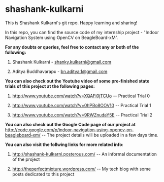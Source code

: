 shashank-kulkarni
=================

This is Shashank Kulkarni's git repo. Happy learning and sharing!

In this repo, you can find the source code of my internship project - "Indoor Navigation System using OpenCV on BeagleBoard-xM".

<strong>For any doubts or queries, feel free to contact any or both of the following:</strong>

1) Shashank Kulkarni - shanky.kulkarni@gmail.com

2) Aditya Buddhavarapu - bn.aditya.1@gmail.com

<strong>You can also check out the Youtube video of some pre-finished state trials of this project at the following pages:</strong>

1) http://www.youtube.com/watch?v=XQAFi0jTCUo -- Practical Trial 0

2) http://www.youtube.com/watch?v=0hPBo8OOV10 -- Practical Trial 1

3) http://www.youtube.com/watch?v=9RWZnudaY5E -- Practical Trial 2

<strong>You can also check out the Google Code page of our project at </strong>http://code.google.com/p/indoor-navigation-using-opencv-on-beagleboard-xm/  -- The project details will be uploaded in a few days time.

<strong>You can also visit the follwing links for more related info:</strong>

1) http://shashank-kulkarni.posterous.com/ -- An informal documentation of the project

2) http://theperfectmixture.wordpress.com/ -- My tech blog with some posts dedicated to this project